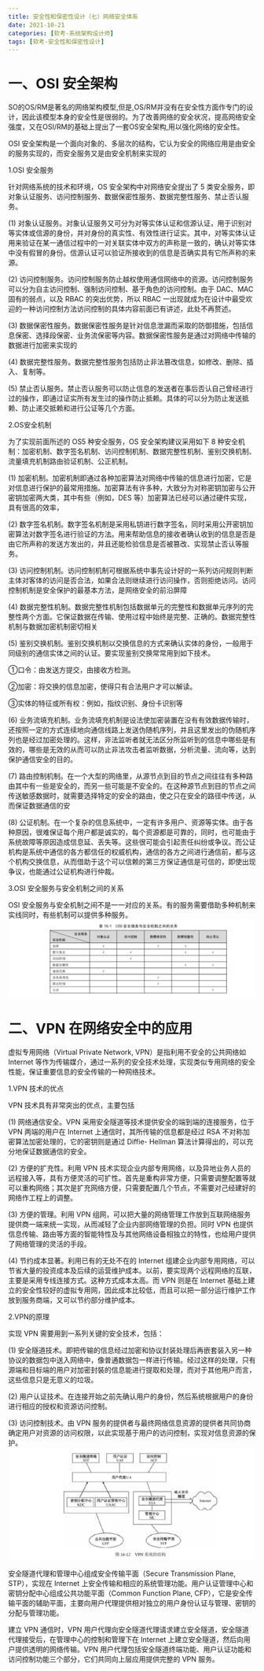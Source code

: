 ```yaml
---
title: 安全性和保密性设计（七）网络安全体系
date: 2021-10-21
categories: [软考-系统架构设计师]
tags: [软考-安全性和保密性设计]
---
```




# 一、OSI 安全架构
SO的OS/RM是著名的网络架构模型,但是,OS/RM并没有在安全性方面作专门的设计，因此该模型本身的安全性是很弱的。为了改善网络的安全状况，提高网络安全强度，又在OSI/RM的基础上提出了一套OS安全架构,用以强化网络的安全性。

OSI 安全架构是一个面向对象的、多层次的结构，它认为安全的网络应用是由安全的服务实现的，而安全服务又是由安全机制来实现的

1.OSI 安全服务

针对网络系统的技术和环境，OS 安全架构中对网络安全提出了 5 类安全服务，即对象认证服务、访问控制服务、数据保密性服务、数据完整性服务、禁止否认服务。

 (1) 对象认证服务。对象认证服务又可分为对等实体认证和信源认证，用于识别对等实体或信源的身份，并对身份的真实性、有效性进行证实。其中，对等实体认证用来验证在某一通信过程中的一对关联实体中双方的声称是一致的，确认对等实体中没有假冒的身份。信源认证可以验证所接收到的信息是否确实具有它所声称的来源。

 (2) 访问控制服务。访问控制服务防止越权使用通信网络中的资源。访问控制服务可以分为自主访问控制、强制访问控制、基于角色的访问控制。由于 DAC、MAC 固有的弱点，以及 RBAC 的突出优势，所以 RBAC 一出现就成为在设计中最受欢迎的一种访问控制方法访问控制的具体内容前面已有讲述，此处不再赘述。

 (3) 数据保密性服务。数据保密性服务是针对信息泄漏而采取的防御措施，包括信息保密、选择段保密、业务流保密等内容。数据保密性服务是通过对网络中传输的数据进行加密来实现的

 (4) 数据完整性服务。数据完整性服务包括防止非法篡改信息，如修改、删除、插入、复制等。

 (5) 禁止否认服务。禁止否认服务可以防止信息的发送者在事后否认自己曾经进行过的操作，即通过证实所有发生过的操作防止抵赖。具体的可以分为防止发送抵赖、防止递交抵赖和进行公证等几个方面。


2.OS安全机制

为了实现前面所述的 OS5 种安全服务，OS 安全架构建议采用如下 8 种安全机制：加密机制、数字签名机制、访问控制机制、数据完整性机制、鉴别交换机制、流量填充机制路由验证机制、公正机制。

(1) 加密机制。加密机制即通过各种加密算法对网络中传输的信息进行加密，它是对信息进行保护的最常用措施。加密算法有许多种，大致分为对称密钥加密与公开密钥加密两大类，其中有些（例如，DES 等）加密算法已经可以通过硬件实现，具有很高的效率，

(2) 数字签名机制。数字签名机制是采用私钥进行数字签名，同时采用公开密钥加密算法对数字签名进行验证的方法。用来帮助信息的接收者确认收到的信息是否是由它所声称的发送方发出的，并且还能检验信息是否被篡改、实现禁止否认等服务。

(3) 访问控制机制。访问控制机制可根据系统中事先设计好的一系列访问规则判断主体对客体的访问是否合法，如果合法则继续进行访问操作，否则拒绝访问。访问控制机制是安全保护的最基本方法，是网络安全的前沿屏障

(4) 数据完整性机制。数据完整性机制包括数据单元的完整性和数据单元序列的完整性两个方面。它保证数据在传输、使用过程中始终是完整、正确的。数据完整性机制与数据加密机制密切相关

(5) 鉴别交换机制。鉴别交换机制以交换信息的方式来确认实体的身份，一般用于同级别的通信实体之间的认证。要实现鉴别交换常常用到如下技术。

①口令：由发送方提交，由接收方检测。

②加密：将交换的信息加密，使得只有合法用户才可以解读。

③实体的特征或所有权：例如，指纹识别、身份卡识别等

(6) 业务流填充机制。业务流填充机制是设法使加密装置在没有有效数据传输时，还按照一定的方式连续地向通信线路上发送伪随机序列，并且这里发出的伪随机序列也是经过加密处理的。这样，非法监听者就无法区分所监听到的信息中哪些是有效的，哪些是无效的从而可以防止非法攻击者监听数据，分析流量、流向等，达到保护通信安全的目的。

(7) 路由控制机制。在一个大型的网络里，从源节点到目的节点之间往往有多种路由其中有一些是安全的，而另一些可能是不安全的。在这种源节点到目的节点之间传送敏感数据时，就需要选择特定的安全的路由，使之只在安全的路径中传送，从而保证数据通信的安

(8) 公证机制。在一个复杂的信息系统中，一定有许多用户、资源等实体。由于各种原因，很难保证每个用户都是诚实的，每个资源都是可靠的，同时，也可能由于系统故障等原因造成信息延、丢失等。这些很可能会引起责任纠纷或争议。而公证机构是系统中通信的各方都信任的权威机构，通信的各方之间进行通信前，都与这个机构交换信息，从而借助于这个可以信赖的第三方保证通信是可信的，即使出现争议，也能通过公证机构进行仲裁。


3.OSI 安全服务与安全机制之间的关系

OSI 安全服务与安全机制之间不是一一对应的关系。有的服务需要借助多种机制来实线同时，有些机制可以提供多种服务。
![](/images/ruankao/10-1.png)

# 二、VPN 在网络安全中的应用

虚拟专用网络（Virtual Private Network, VPN）是指利用不安全的公共网络如 Internet 等作为传输媒介，通过一系列的安全技术处理，实现类似专用网络的安全性能，保证重要信息的安全传输的一种网络技术。

1.VPN 技术的优点

VPN 技术具有非常突出的优点，主要包括

 (1) 网络通信安全。VPN 采用安全隧道等技术提供安全的端到端的连接服务，位于 VPN 两端的用户在 Internet 上通信时，其所传输的信息都是经过 RSA 不对称加密算法加密处理的，它的密钥则是通过 Diffie- Hellman 算法计算得出的，可以充分地保证数据通信的安全。

 (2) 方便的扩充性。利用 VPN 技术实现企业内部专用网络，以及异地业务人员的远程接入等，具有方便灵活的可扩性。首先是重构非常方便，只需要调整配置等就可以重构网络；其次是扩充网络方便，只需要配置几个节点，不需要对己经建好的网络作工程上的调整。

 (3) 方便的管理。利用 VPN 组网，可以把大量的网络管理工作放到互联网络服务提供商一端来统一实现，从而减轻了企业内部网络管理的负担。同时 VPN 也提供信息传输、路由等方面的智能特性及与其他网络设备相独立的特性，也给用户提供了网络管理的灵活的手段。

 (4) 节约成本显著。利用已有的无处不在的 Internet 组建企业内部专用网络，可以节省大量的投资成本及后续的运营维护成本。以前，要实现两个远程网络的互联，主要是采用专线连接方式。这种方式成本太高。而 VPN 则是在 Internet 基础上建立的安全性较好的虚拟专用网，因此成本比较低，而且可以把一部分运行维护工作放到服务商端，又可以节约部分维护成本。


2.VPN的原理

实现 VPN 需要用到一系列关键的安全技术，包括：

 (1) 安全隧道技术。即把传输的信息经过加密和协议封装处理后再嵌套装入另一种协议的数据包中送入网络中，像普通数据包一样进行传输。经过这样的处理，只有源端和目标端的用户对加密封裝的信息能进行提取和处理，而对于其他用户而言，这些信息只是无意义的垃圾。

 (2) 用户认证技术。在连接开始之前先确认用户的身份，然后系统根据用户的身份进行相应的授权和资源访问控制。

 (3) 访问控制技术。由 VPN 服务的提供者与最终网络信息资源的提供者共同协商确定用户对资源的访问权限，以此实现基于用户的访问控制，实现对信息资源的保护。
![](/images/ruankao/10-2.png)

安全隧道代理和管理中心组成安全传输平面（Secure Transmission Plane, STP），实现在 Internet 上安全传输和相应的系统管理功能。用户认证管理中心和密钥分配中心组成公共功能平面（Common Function Plane, CFP），它是安全传输平面的辅助平面，主要向用户代理提供相对独立的用户身份认证与管理、密钥的分配与管理功能。

建立 VPN 通信时，VPN 用户代理向安全隧道代理请求建立安全隧道，安全隧道代理接受后，在管理中心的控制和管理下在 Internet 上建立安全隧道，然后向用户提供透明的网络传输。VPN 用户代理包括安全隧道终端功能、用户认证功能和访问控制功能三个部分，它们共同向上层应用提供完整的 VPN 服务。

